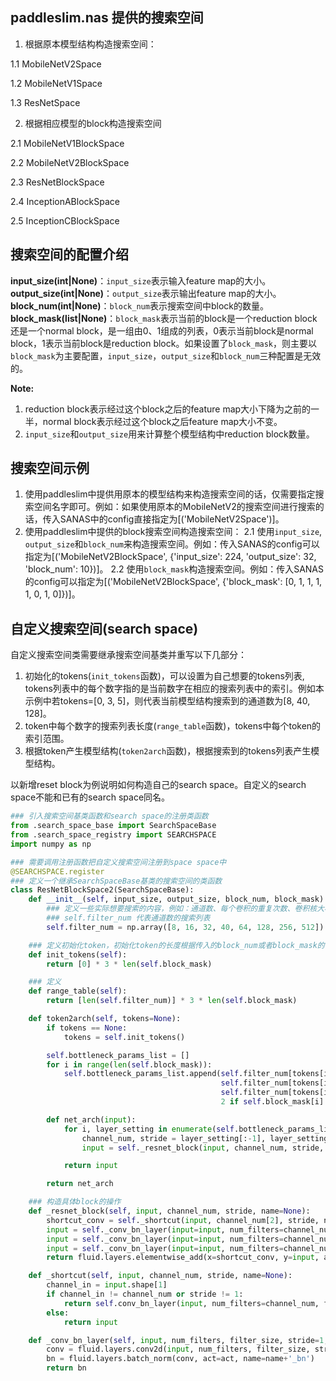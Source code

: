 ## paddleslim.nas 提供的搜索空间

1. 根据原本模型结构构造搜索空间：

  1.1 MobileNetV2Space

  1.2 MobileNetV1Space

  1.3 ResNetSpace


2. 根据相应模型的block构造搜索空间

  2.1 MobileNetV1BlockSpace

  2.2 MobileNetV2BlockSpace

  2.3 ResNetBlockSpace

  2.4 InceptionABlockSpace

  2.5 InceptionCBlockSpace


## 搜索空间的配置介绍

**input_size(int|None)**：`input_size`表示输入feature map的大小。
**output_size(int|None)**：`output_size`表示输出feature map的大小。
**block_num(int|None)**：`block_num`表示搜索空间中block的数量。
**block_mask(list|None)**：`block_mask`表示当前的block是一个reduction block还是一个normal block，是一组由0、1组成的列表，0表示当前block是normal block，1表示当前block是reduction block。如果设置了`block_mask`，则主要以`block_mask`为主要配置，`input_size`，`output_size`和`block_num`三种配置是无效的。

**Note:**
1. reduction block表示经过这个block之后的feature map大小下降为之前的一半，normal block表示经过这个block之后feature map大小不变。
2. `input_size`和`output_size`用来计算整个模型结构中reduction block数量。


## 搜索空间示例

1. 使用paddleslim中提供用原本的模型结构来构造搜索空间的话，仅需要指定搜索空间名字即可。例如：如果使用原本的MobileNetV2的搜索空间进行搜索的话，传入SANAS中的config直接指定为[('MobileNetV2Space')]。
2. 使用paddleslim中提供的block搜索空间构造搜索空间：
  2.1 使用`input_size`, `output_size`和`block_num`来构造搜索空间。例如：传入SANAS的config可以指定为[('MobileNetV2BlockSpace', {'input_size': 224, 'output_size': 32, 'block_num': 10})]。
  2.2 使用`block_mask`构造搜索空间。例如：传入SANAS的config可以指定为[('MobileNetV2BlockSpace', {'block_mask': [0, 1, 1, 1, 1, 0, 1, 0]})]。


## 自定义搜索空间(search space)

自定义搜索空间类需要继承搜索空间基类并重写以下几部分：
  1. 初始化的tokens(`init_tokens`函数)，可以设置为自己想要的tokens列表, tokens列表中的每个数字指的是当前数字在相应的搜索列表中的索引。例如本示例中若tokens=[0, 3, 5]，则代表当前模型结构搜索到的通道数为[8, 40, 128]。
  2. token中每个数字的搜索列表长度(`range_table`函数)，tokens中每个token的索引范围。
  3. 根据token产生模型结构(`token2arch`函数)，根据搜索到的tokens列表产生模型结构。

以新增reset block为例说明如何构造自己的search space。自定义的search space不能和已有的search space同名。

```python
### 引入搜索空间基类函数和search space的注册类函数
from .search_space_base import SearchSpaceBase
from .search_space_registry import SEARCHSPACE
import numpy as np

### 需要调用注册函数把自定义搜索空间注册到space space中
@SEARCHSPACE.register
### 定义一个继承SearchSpaceBase基类的搜索空间的类函数
class ResNetBlockSpace2(SearchSpaceBase):
    def __init__(self, input_size, output_size, block_num, block_mask):
        ### 定义一些实际想要搜索的内容，例如：通道数、每个卷积的重复次数、卷积核大小等等
        ### self.filter_num 代表通道数的搜索列表
        self.filter_num = np.array([8, 16, 32, 40, 64, 128, 256, 512])

    ### 定义初始化token，初始化token的长度根据传入的block_num或者block_mask的长度来得到的
    def init_tokens(self):
        return [0] * 3 * len(self.block_mask)

    ### 定义
    def range_table(self):
        return [len(self.filter_num)] * 3 * len(self.block_mask)

    def token2arch(self, tokens=None):
        if tokens == None:
            tokens = self.init_tokens()

        self.bottleneck_params_list = []
        for i in range(len(self.block_mask)):
            self.bottleneck_params_list.append(self.filter_num[tokens[i * 3 + 0]],
                                               self.filter_num[tokens[i * 3 + 1]],
                                               self.filter_num[tokens[i * 3 + 2]],
                                               2 if self.block_mask[i] == 1 else 1)

        def net_arch(input):
            for i, layer_setting in enumerate(self.bottleneck_params_list):
                channel_num, stride = layer_setting[:-1], layer_setting[-1]
                input = self._resnet_block(input, channel_num, stride, name='resnet_layer{}'.format(i+1))

            return input

        return net_arch

    ### 构造具体block的操作
    def _resnet_block(self, input, channel_num, stride, name=None):
        shortcut_conv = self._shortcut(input, channel_num[2], stride, name=name)
        input = self._conv_bn_layer(input=input, num_filters=channel_num[0], filter_size=1, act='relu', name=name + '_conv0')
        input = self._conv_bn_layer(input=input, num_filters=channel_num[1], filter_size=3, stride=stride, act='relu', name=name + '_conv1')
        input = self._conv_bn_layer(input=input, num_filters=channel_num[2], filter_size=1, name=name + '_conv2')
        return fluid.layers.elementwise_add(x=shortcut_conv, y=input, axis=0, name=name+'_elementwise_add')

    def _shortcut(self, input, channel_num, stride, name=None):
        channel_in = input.shape[1]
        if channel_in != channel_num or stride != 1:
            return self.conv_bn_layer(input, num_filters=channel_num, filter_size=1, stride=stride, name=name+'_shortcut')
        else:
            return input

    def _conv_bn_layer(self, input, num_filters, filter_size, stride=1, padding='SAME', act=None, name=None):
        conv = fluid.layers.conv2d(input, num_filters, filter_size, stride, name=name+'_conv')
        bn = fluid.layers.batch_norm(conv, act=act, name=name+'_bn')
        return bn
```
